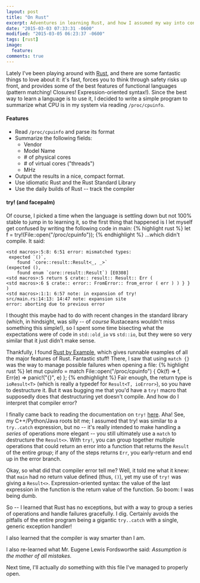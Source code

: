 ```yaml
---
layout: post
title: "On Rust"
excerpt: Adventures in learning Rust, and how I assumed my way into confusion.
date: "2015-03-03 07:33:31 -0600"
modified: "2015-03-05 06:23:37 -0600" 
tags: [rust]
image: 
  feature: 
comments: true
---
```

Lately I've been playing around with [Rust](http://rust-lang.org "Rust"), and there are some fantastic things to love about it: it's fast, forces you to think through safety risks up front, and provides some of the best features of functional languages (pattern matching! Closures! Expression-oriented syntax!). Since the best way to learn a language is to use it, I decided to write a simple program to summarize what CPU is in my system via reading `/proc/cpuinfo`.

#### Features

* Read `/proc/cpuinfo` and parse its format
* Summarize the following fields:
	* Vendor
	* Model Name
	* \# of physical cores
	* \# of virtual cores ("threads")
	* MHz
* Output the results in a nice, compact format.
* Use idiomatic Rust and the Rust Standard Library
* Use the daily builds of Rust -- track the compiler
 
#### try! (and facepalm)
Of course, I picked a time when the language is settling down but not 100% stable to jump in to learning it, so the first thing that happened is I let myself get confused by writing the following code in main:
{% highlight rust %}
let f = try!(File::open("/proc/cpuinfo"));
{% endhighlight %}
...which didn't compile. It said:

	<std macros>:5:8: 6:51 error: mismatched types:
	 expected `()`,
		found `core::result::Result<_, _>`
	(expected (),
		found enum `core::result::Result`) [E0308]
	<std macros>:5 return $ crate:: result:: Result:: Err (
	<std macros>:6 $ crate:: error:: FromError:: from_error ( err ) ) } } )
	<std macros>:1:1: 6:57 note: in expansion of try!
	src/main.rs:14:13: 14:47 note: expansion site
	error: aborting due to previous error

I thought this maybe had to do with recent changes in the standard library (which, in hindsight, was silly -- of *course* Rustaceans wouldn't miss something this simple!), so I spent some time bisecting what the expectations were of code in `std::old_io` vs `std::io`, but they were so very similar that it just didn't make sense.

Thankfully, I found [Rust by Example](http://rustbyexample.com "Rust By Example"), which gives runnable examples of all the major features of Rust. Fantastic stuff! There, I saw that using `match {}` was the way to manage possible failures when opening a file:
{% highlight rust %}
    let mut cpuinfo = match File::open("/proc/cpuinfo") {
        Ok(f) => f,
        Err(e) => panic!("{}", e)
    };
{% endhighlight %}
Fair enough, the return type is `ioResult<T>` (which is really a typedef for `Result<T, ioError>`), so you have to destructure it. But it was bugging me that you'd have a `try!` macro that supposedly does that destructuring yet doesn't compile. And how do I interpret that compiler error?

I finally came back to reading the documentation on `try!` [here](http://doc.rust-lang.org/std/old_io/#try! "Try"). Aha! See, my C++/Python/Java roots bit me; I assumed that try! was similar to a `try..catch` expression, but no -- it's really intended to make handling a *series* of operations more elegant -- you still ultimately use a `match` to destructure the `Result<>`. With `try!`, you can group together multiple operations that could return an error into a function that returns the `Result` of the entire *group*; if any of the steps returns `Err`, you early-return and end up in the error branch.

Okay, so what did that compiler error tell me? Well, it told me what it knew: that `main` had no return value defined (thus, `()`), yet my use of `try!` was giving a `Result<>`. Expression-oriented syntax: the value of the last expression in the function is the return value of the function. So boom: I was being dumb.

So -- I learned that Rust has no exceptions, but with a way to group a series of operations and handle failures gracefully. I dig. Certainly avoids the pitfalls of the entire program being a gigantic `try..catch` with a single, generic exception handler!

I also learned that the compiler is way smarter than I am.

I also re-learned what Mr. Eugene Lewis Fordsworthe said: *Assumption is the mother of all mistakes.* 

Next time, I'll actually *do* something with this file I've managed to properly open.
